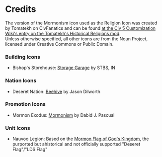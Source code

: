 # Credits

The version of the Mormonism icon used as the Religion Icon was created by Tomatekh on CivFanatics and can be found [at the Civ 5 Customization Wiki's entry on the Tomatekh's Historical Religions mod](https://civilization-v-customisation.fandom.com/wiki/Tomatekh%27s_Historical_Religions).<br>
Unless otherwise specified, all other icons are from the Noun Project, licensed under Creative Commons or Public Domain.

### Building Icons
- Bishop's Storehouse: [Storage Garage](https://thenounproject.com/icon/storage-garage-1371149/) by STBS, IN

### Nation Icons
- Deseret Nation: [Beehive](https://thenounproject.com/icon/beehive-91616/) by Jason Dilworth

### Promotion Icons
- Mormon Exodus: [Mormonism](https://thenounproject.com/icon/mormonism-200426/) by Dabid J. Pascual

### Unit Icons
- Nauvoo Legion: Based on the [Mormon Flag of God's Kingdom](https://en.m.wikipedia.org/wiki/File:Mormon_Flag_of_God%C2%B4s_Kingdom_%282002%29.svg), the purported but ahistorical and not officially supported "Deseret Flag"/"LDS Flag"